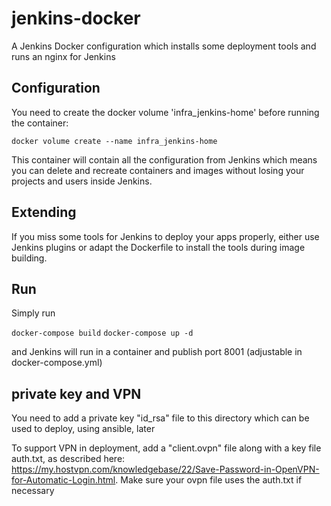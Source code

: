 # jenkins-docker

A Jenkins Docker configuration which installs some deployment tools and runs an nginx for Jenkins

## Configuration

You need to create the docker volume 'infra_jenkins-home' before running the container:

`docker volume create --name infra_jenkins-home`

This container will contain all the configuration from Jenkins which means you can delete and recreate containers and images without losing your projects and users inside Jenkins.

## Extending

If you miss some tools for Jenkins to deploy your apps properly, either use Jenkins plugins or adapt the Dockerfile to install the tools during image building.

## Run

Simply run

`docker-compose build`
`docker-compose up -d`

and Jenkins will run in a container and publish port 8001 (adjustable in docker-compose.yml)

## private key and VPN

You need to add a private key "id_rsa" file to this directory which can be used to deploy, using ansible, later

To support VPN in deployment, add a "client.ovpn" file along with a key file auth.txt, as described here: https://my.hostvpn.com/knowledgebase/22/Save-Password-in-OpenVPN-for-Automatic-Login.html.
Make sure your ovpn file uses the auth.txt if necessary
